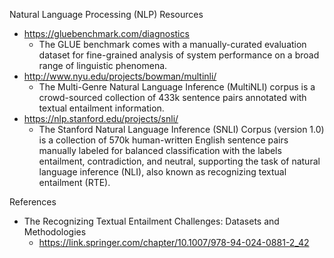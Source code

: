 Natural Language Processing (NLP) Resources


* https://gluebenchmark.com/diagnostics
  * The GLUE benchmark comes with a manually-curated evaluation dataset for fine-grained analysis of system performance on a broad range of linguistic phenomena.
* http://www.nyu.edu/projects/bowman/multinli/
  * The Multi-Genre Natural Language Inference (MultiNLI) corpus is a crowd-sourced collection of 433k sentence pairs annotated with textual entailment information. 
* https://nlp.stanford.edu/projects/snli/
  * The Stanford Natural Language Inference (SNLI) Corpus (version 1.0) is a collection of 570k human-written English sentence pairs manually labeled for balanced classification with the labels entailment, contradiction, and neutral, supporting the task of natural language inference (NLI), also known as recognizing textual entailment (RTE). 



References
* The Recognizing Textual Entailment Challenges: Datasets and Methodologies
  * https://link.springer.com/chapter/10.1007/978-94-024-0881-2_42
